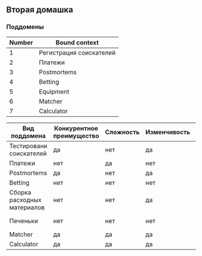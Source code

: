 ## Вторая домашка

### Поддомены

Number | Bound context
--- | ---
1 | Регистрация соискателей
2 | Платежи
3 | Postmortems
4 | Betting
5 | Equipment
6 | Matcher
7 | Calculator

Вид поддомена | Конкурентное преимущество | Сложность | Изменчивость | Варианты реализации | Интерес проблемы | Предполагаемый вид поддомена
--- | --- | --- | --- | --- | --- | ---  
Тестировани соискателей | да | нет | да | - | низкий | supporting
Платежи | нет | да | нет | - | низкий | generic
Postmortems | да | нет | да | - | низкий | supporting
Betting | нет | нет | нет | - | низкий | supporting
Сборка расходных материалов | нет | нет | да | - | низкий | supporting
Печеньки | нет | нет | нет | заказать у поставщика | низкий | generic
Matcher | да | да | да | - | высокий | core 
Calculator | да | да | да | - | высокий | supporting
